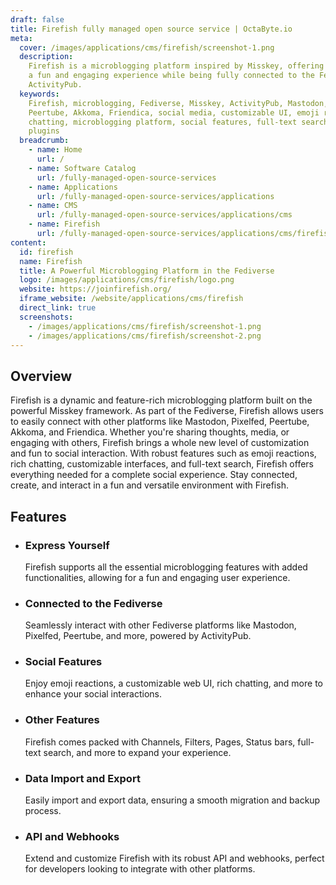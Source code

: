 ```yaml
---
draft: false
title: Firefish fully managed open source service | OctaByte.io
meta:
  cover: /images/applications/cms/firefish/screenshot-1.png
  description:
    Firefish is a microblogging platform inspired by Misskey, offering
    a fun and engaging experience while being fully connected to the Fediverse through
    ActivityPub.
  keywords:
    Firefish, microblogging, Fediverse, Misskey, ActivityPub, Mastodon, Pixelfed,
    Peertube, Akkoma, Friendica, social media, customizable UI, emoji reactions, rich
    chatting, microblogging platform, social features, full-text search, webhooks,
    plugins
  breadcrumb:
    - name: Home
      url: /
    - name: Software Catalog
      url: /fully-managed-open-source-services
    - name: Applications
      url: /fully-managed-open-source-services/applications
    - name: CMS
      url: /fully-managed-open-source-services/applications/cms
    - name: Firefish
      url: /fully-managed-open-source-services/applications/cms/firefish
content:
  id: firefish
  name: Firefish
  title: A Powerful Microblogging Platform in the Fediverse
  logo: /images/applications/cms/firefish/logo.png
  website: https://joinfirefish.org/
  iframe_website: /website/applications/cms/firefish
  direct_link: true
  screenshots:
    - /images/applications/cms/firefish/screenshot-1.png
    - /images/applications/cms/firefish/screenshot-2.png
---
```


## Overview

Firefish is a dynamic and feature-rich microblogging platform built on the powerful Misskey framework. As part of the Fediverse, Firefish allows users to easily connect with other platforms like Mastodon, Pixelfed, Peertube, Akkoma, and Friendica. Whether you're sharing thoughts, media, or engaging with others, Firefish brings a whole new level of customization and fun to social interaction. With robust features such as emoji reactions, rich chatting, customizable interfaces, and full-text search, Firefish offers everything needed for a complete social experience. Stay connected, create, and interact in a fun and versatile environment with Firefish.

## Features

- ### Express Yourself

  Firefish supports all the essential microblogging features with added functionalities, allowing for a fun and engaging user experience.

- ### Connected to the Fediverse

  Seamlessly interact with other Fediverse platforms like Mastodon, Pixelfed, Peertube, and more, powered by ActivityPub.

- ### Social Features

  Enjoy emoji reactions, a customizable web UI, rich chatting, and more to enhance your social interactions.

- ### Other Features

  Firefish comes packed with Channels, Filters, Pages, Status bars, full-text search, and more to expand your experience.

- ### Data Import and Export

  Easily import and export data, ensuring a smooth migration and backup process.

- ### API and Webhooks

  Extend and customize Firefish with its robust API and webhooks, perfect for developers looking to integrate with other platforms.
